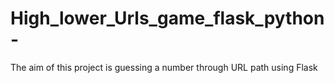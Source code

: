 # High_lower_Urls_game_flask_python-
The aim of this project is guessing a number through URL path using Flask 
